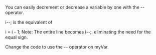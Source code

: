 You can easily decrement or decrease a variable by one with the -- operator.

i--;
is the equivalent of

i = i - 1;
Note: The entire line becomes i--;, eliminating the need for the equal sign.

Change the code to use the -- operator on myVar.